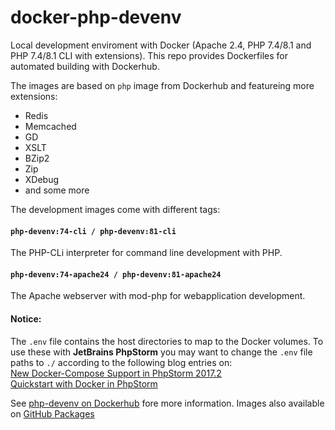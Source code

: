 # docker-php-devenv
Local development enviroment with Docker (Apache 2.4, PHP 7.4/8.1 and PHP 7.4/8.1 CLI with extensions). This repo provides Dockerfiles for automated building with Dockerhub.

The images are based on ```php``` image from Dockerhub and featureing more extensions:
- Redis
- Memcached
- GD
- XSLT
- BZip2
- Zip
- XDebug
- and some more

The development images come with different tags:

#### ```php-devenv:74-cli / php-devenv:81-cli```
The PHP-CLi interpreter for command line development with PHP.

#### ```php-devenv:74-apache24 / php-devenv:81-apache24```
The Apache webserver with mod-php for webapplication development.

#### Notice:
The ```.env``` file contains the host directories to map to the Docker volumes.
To use these with **JetBrains PhpStorm** you may want to change the ```.env``` file paths
to ```./``` according to the following blog entries on:  
[New Docker-Compose Support in PhpStorm 2017.2](https://blog.jetbrains.com/phpstorm/2017/07/new-docker-compose-support-in-phpstorm-2017-2/)  
[Quickstart with Docker in PhpStorm](https://blog.jetbrains.com/phpstorm/2018/08/quickstart-with-docker-in-phpstorm/)

See [php-devenv on Dockerhub](https://hub.docker.com/_/php-devenv) fore more information.
Images also available on [GitHub Packages](https://github.com/users/Eurobertics/packages/container/package/php-devenv)
